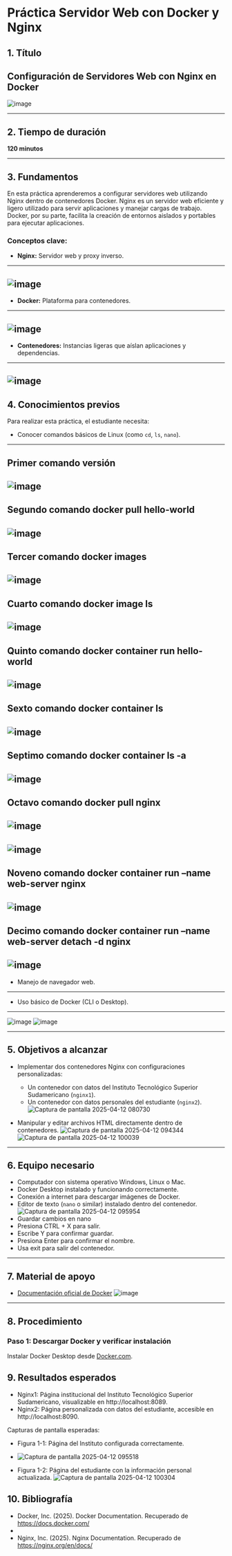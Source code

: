 # Práctica Servidor Web con Docker y Nginx

## 1. Título
**Configuración de Servidores Web con Nginx en Docker**
---
![image](https://github.com/user-attachments/assets/9d765b1a-781b-4b92-9db0-56f3475b3c77)


---

## 2. Tiempo de duración
**120 minutos**

---

## 3. Fundamentos
En esta práctica aprenderemos a configurar servidores web utilizando Nginx dentro de contenedores Docker. Nginx es un servidor web eficiente y ligero utilizado para servir aplicaciones y manejar cargas de trabajo. Docker, por su parte, facilita la creación de entornos aislados y portables para ejecutar aplicaciones.

### Conceptos clave:
- **Nginx:** Servidor web y proxy inverso.
---
![image](https://github.com/user-attachments/assets/dd3bf6ac-0086-4528-be3c-52d8dc2812db)
---
- **Docker:** Plataforma para contenedores.
---
![image](https://github.com/user-attachments/assets/0368af83-a476-4f5d-aea5-d2dbfbc40a8e)
---

- **Contenedores:** Instancias ligeras que aíslan aplicaciones y dependencias.
---
![image](https://github.com/user-attachments/assets/e0598d4d-07ae-4aa9-82f1-a96e8a6d50ef)
---

## 4. Conocimientos previos
Para realizar esta práctica, el estudiante necesita:
- Conocer comandos básicos de Linux (como `cd`, `ls`, `nano`).
---
Primer comando versión
---
![image](https://github.com/user-attachments/assets/0b2720a2-5511-4139-8852-aa172847f261) 
---
Segundo comando docker pull hello-world
---
![image](https://github.com/user-attachments/assets/8e6a3300-3212-42ff-bf15-4b8a587ec456)
---
Tercer comando docker images
---
![image](https://github.com/user-attachments/assets/73320420-49fc-40be-8a5f-cb04e1f3eb4b)
---
Cuarto comando docker image ls
---
![image](https://github.com/user-attachments/assets/0ee7b02c-4b5f-46aa-bce6-9776402d9a0c)
---
Quinto comando docker container run hello-world
---
![image](https://github.com/user-attachments/assets/f5d86da4-4688-4680-9de8-0e7784cc531c)
---
Sexto comando docker container ls 
---
![image](https://github.com/user-attachments/assets/f51ddb3e-ffc8-439f-ab67-f7ceb890728f)
---
Septimo comando docker container ls -a
---
![image](https://github.com/user-attachments/assets/cf52e8e9-02de-4a63-8d32-13dac1cea40a)
---
Octavo comando docker pull nginx
---
![image](https://github.com/user-attachments/assets/36fe2444-40fd-44c8-9193-9fe239036c86)
---
![image](https://github.com/user-attachments/assets/0ef5664b-27fb-4ac0-8d6e-0db619c0d883)
---
Noveno comando docker container run –name web-server nginx
---
![image](https://github.com/user-attachments/assets/bd1b71a0-df0d-494b-b9eb-d588dd006e85)
---
Decimo comando docker container run –name web-server detach -d nginx
---
![image](https://github.com/user-attachments/assets/8c21252f-1379-4fea-a545-e2ee1e0a8af5)
---
- Manejo de navegador web.
---
- Uso básico de Docker (CLI o Desktop).
---
![image](https://github.com/user-attachments/assets/4e3d2779-67d7-4a3e-9df0-b0631b3ed9b5)
![image](https://github.com/user-attachments/assets/4ddcd138-c2c1-49b8-b58b-6b5c4124b731)

---

## 5. Objetivos a alcanzar
- Implementar dos contenedores Nginx con configuraciones personalizadas:
  - Un contenedor con datos del Instituto Tecnológico Superior Sudamericano (`nginx1`).
  - Un contenedor con datos personales del estudiante (`nginx2`).
    ![Captura de pantalla 2025-04-12 080730](https://github.com/user-attachments/assets/60f5f304-570d-49d1-95da-4ee9ee015049)

- Manipular y editar archivos HTML directamente dentro de contenedores.
  ![Captura de pantalla 2025-04-12 094344](https://github.com/user-attachments/assets/e2d7fe73-c507-4e88-a516-6f31860e573a)
  ![Captura de pantalla 2025-04-12 100039](https://github.com/user-attachments/assets/63866971-504d-4d0e-8283-fc437a719b12)


---

## 6. Equipo necesario
- Computador con sistema operativo Windows, Linux o Mac.
- Docker Desktop instalado y funcionando correctamente.
- Conexión a internet para descargar imágenes de Docker.
- Editor de texto (`nano` o similar) instalado dentro del contenedor.
  ![Captura de pantalla 2025-04-12 095954](https://github.com/user-attachments/assets/fd1489fa-a4e2-4cb5-ad29-86096687fd77)
- Guardar cambios en nano
- Presiona CTRL + X para salir.
- Escribe Y para confirmar guardar.
- Presiona Enter para confirmar el nombre.
- Usa exit para salir del contenedor.


---

## 7. Material de apoyo
- [Documentación oficial de Docker](https://docs.docker.com/)
  ![image](https://github.com/user-attachments/assets/e34bfa04-dcba-4219-8c77-56c78adb4e96)
  
  

---

## 8. Procedimiento

### Paso 1: Descargar Docker y verificar instalación
Instalar Docker Desktop desde [Docker.com](https://www.docker.com/).



## 9. Resultados esperados
- Nginx1: Página institucional del Instituto Tecnológico Superior Sudamericano, visualizable en http://localhost:8089.
- Nginx2: Página personalizada con datos del estudiante, accesible en http://localhost:8090.

Capturas de pantalla esperadas:
- Figura 1-1: Página del Instituto configurada correctamente.
- ![Captura de pantalla 2025-04-12 095518](https://github.com/user-attachments/assets/f2dbe529-dffe-4e5c-a8d5-8b610dfefe1f)

- Figura 1-2: Página del estudiante con la información personal actualizada.
![Captura de pantalla 2025-04-12 100304](https://github.com/user-attachments/assets/951d545f-fb62-4202-851c-26213832617c)


## 10. Bibliografía
- Docker, Inc. (2025). Docker Documentation. Recuperado de https://docs.docker.com/
- 
- Nginx, Inc. (2025). Nginx Documentation. Recuperado de https://nginx.org/en/docs/



